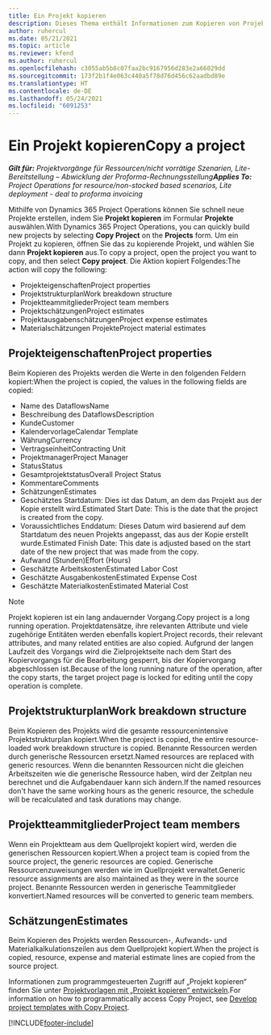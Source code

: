 ```yaml
---
title: Ein Projekt kopieren
description: Dieses Thema enthält Informationen zum Kopieren von Projekten in Dynamics 365 Project Operations.
author: ruhercul
ms.date: 05/21/2021
ms.topic: article
ms.reviewer: kfend
ms.author: ruhercul
ms.openlocfilehash: c3055ab5b8c07faa2bc9167956d283e2a66029dd
ms.sourcegitcommit: 173f2b1f4e063c440a5f78d76d456c62aadbd89e
ms.translationtype: HT
ms.contentlocale: de-DE
ms.lasthandoff: 05/24/2021
ms.locfileid: "6091253"
---
```

# <a name="copy-a-project"></a><span data-ttu-id="c0aa0-103">Ein Projekt kopieren</span><span class="sxs-lookup"><span data-stu-id="c0aa0-103">Copy a project</span></span>

<span data-ttu-id="c0aa0-104">_**Gilt für:** Projektvorgänge für Ressourcen/nicht vorrätige Szenarien, Lite-Bereitstellung – Abwicklung der Proforma-Rechnungsstellung_</span><span class="sxs-lookup"><span data-stu-id="c0aa0-104">_**Applies To:** Project Operations for resource/non-stocked based scenarios, Lite deployment - deal to proforma invoicing_</span></span>

<span data-ttu-id="c0aa0-105">Mithilfe von Dynamics 365 Project Operations können Sie schnell neue Projekte erstellen, indem Sie **Projekt kopieren** im Formular **Projekte** auswählen.</span><span class="sxs-lookup"><span data-stu-id="c0aa0-105">With Dynamics 365 Project Operations, you can quickly build new projects by selecting **Copy Project** on the **Projects** form.</span></span> <span data-ttu-id="c0aa0-106">Um ein Projekt zu kopieren, öffnen Sie das zu kopierende Projekt, und wählen Sie dann **Projekt kopieren** aus.</span><span class="sxs-lookup"><span data-stu-id="c0aa0-106">To copy a project, open the project you want to copy, and then select **Copy project**.</span></span> <span data-ttu-id="c0aa0-107">Die Aktion kopiert Folgendes:</span><span class="sxs-lookup"><span data-stu-id="c0aa0-107">The action will copy the following:</span></span>

- <span data-ttu-id="c0aa0-108">Projekteigenschaften</span><span class="sxs-lookup"><span data-stu-id="c0aa0-108">Project properties</span></span> 
- <span data-ttu-id="c0aa0-109">Projektstrukturplan</span><span class="sxs-lookup"><span data-stu-id="c0aa0-109">Work breakdown structure</span></span>
- <span data-ttu-id="c0aa0-110">Projektteammitglieder</span><span class="sxs-lookup"><span data-stu-id="c0aa0-110">Project team members</span></span>
- <span data-ttu-id="c0aa0-111">Projektschätzungen</span><span class="sxs-lookup"><span data-stu-id="c0aa0-111">Project estimates</span></span>
- <span data-ttu-id="c0aa0-112">Projektausgabenschätzungen</span><span class="sxs-lookup"><span data-stu-id="c0aa0-112">Project expense estimates</span></span>
- <span data-ttu-id="c0aa0-113">Materialschätzungen Projekte</span><span class="sxs-lookup"><span data-stu-id="c0aa0-113">Project material estimates</span></span>

## <a name="project-properties"></a><span data-ttu-id="c0aa0-114">Projekteigenschaften</span><span class="sxs-lookup"><span data-stu-id="c0aa0-114">Project properties</span></span>

<span data-ttu-id="c0aa0-115">Beim Kopieren des Projekts werden die Werte in den folgenden Feldern kopiert:</span><span class="sxs-lookup"><span data-stu-id="c0aa0-115">When the project is copied, the values in the following fields are copied:</span></span>

- <span data-ttu-id="c0aa0-116">Name des Dataflows</span><span class="sxs-lookup"><span data-stu-id="c0aa0-116">Name</span></span>
- <span data-ttu-id="c0aa0-117">Beschreibung des Dataflows</span><span class="sxs-lookup"><span data-stu-id="c0aa0-117">Description</span></span>
- <span data-ttu-id="c0aa0-118">Kunde</span><span class="sxs-lookup"><span data-stu-id="c0aa0-118">Customer</span></span>
- <span data-ttu-id="c0aa0-119">Kalendervorlage</span><span class="sxs-lookup"><span data-stu-id="c0aa0-119">Calendar Template</span></span>
- <span data-ttu-id="c0aa0-120">Währung</span><span class="sxs-lookup"><span data-stu-id="c0aa0-120">Currency</span></span>
- <span data-ttu-id="c0aa0-121">Vertragseinheit</span><span class="sxs-lookup"><span data-stu-id="c0aa0-121">Contracting Unit</span></span>
- <span data-ttu-id="c0aa0-122">Projektmanager</span><span class="sxs-lookup"><span data-stu-id="c0aa0-122">Project Manager</span></span>
- <span data-ttu-id="c0aa0-123">Status</span><span class="sxs-lookup"><span data-stu-id="c0aa0-123">Status</span></span>
- <span data-ttu-id="c0aa0-124">Gesamtprojektstatus</span><span class="sxs-lookup"><span data-stu-id="c0aa0-124">Overall Project Status</span></span>
- <span data-ttu-id="c0aa0-125">Kommentare</span><span class="sxs-lookup"><span data-stu-id="c0aa0-125">Comments</span></span>
- <span data-ttu-id="c0aa0-126">Schätzungen</span><span class="sxs-lookup"><span data-stu-id="c0aa0-126">Estimates</span></span>
- <span data-ttu-id="c0aa0-127">Geschätztes Startdatum: Dies ist das Datum, an dem das Projekt aus der Kopie erstellt wird.</span><span class="sxs-lookup"><span data-stu-id="c0aa0-127">Estimated Start Date: This is the date that the project is created from the copy.</span></span>
- <span data-ttu-id="c0aa0-128">Voraussichtliches Enddatum: Dieses Datum wird basierend auf dem Startdatum des neuen Projekts angepasst, das aus der Kopie erstellt wurde.</span><span class="sxs-lookup"><span data-stu-id="c0aa0-128">Estimated Finish Date: This date is adjusted based on the start date of the new project that was made from the copy.</span></span>
- <span data-ttu-id="c0aa0-129">Aufwand (Stunden)</span><span class="sxs-lookup"><span data-stu-id="c0aa0-129">Effort (Hours)</span></span>
- <span data-ttu-id="c0aa0-130">Geschätzte Arbeitskosten</span><span class="sxs-lookup"><span data-stu-id="c0aa0-130">Estimated Labor Cost</span></span>
- <span data-ttu-id="c0aa0-131">Geschätzte Ausgabenkosten</span><span class="sxs-lookup"><span data-stu-id="c0aa0-131">Estimated Expense Cost</span></span>
- <span data-ttu-id="c0aa0-132">Geschätzte Materialkosten</span><span class="sxs-lookup"><span data-stu-id="c0aa0-132">Estimated Material Cost</span></span>

> [!NOTE]
> <span data-ttu-id="c0aa0-133">Projekt kopieren ist ein lang andauernder Vorgang.</span><span class="sxs-lookup"><span data-stu-id="c0aa0-133">Copy project is a long running operation.</span></span> <span data-ttu-id="c0aa0-134">Projektdatensätze, ihre relevanten Attribute und viele zugehörige Entitäten werden ebenfalls kopiert.</span><span class="sxs-lookup"><span data-stu-id="c0aa0-134">Project records, their relevant attributes, and many related entities are also copied.</span></span> <span data-ttu-id="c0aa0-135">Aufgrund der langen Laufzeit des Vorgangs wird die Zielprojektseite nach dem Start des Kopiervorgangs für die Bearbeitung gesperrt, bis der Kopiervorgang abgeschlossen ist.</span><span class="sxs-lookup"><span data-stu-id="c0aa0-135">Because of the long running nature of the operation, after the copy starts, the target project page is locked for editing until the copy operation is complete.</span></span>

## <a name="work-breakdown-structure"></a><span data-ttu-id="c0aa0-136">Projektstrukturplan</span><span class="sxs-lookup"><span data-stu-id="c0aa0-136">Work breakdown structure</span></span>

<span data-ttu-id="c0aa0-137">Beim Kopieren des Projekts wird die gesamte ressourcenintensive Projektstrukturplan kopiert.</span><span class="sxs-lookup"><span data-stu-id="c0aa0-137">When the project is copied, the entire resource-loaded work breakdown structure is copied.</span></span> <span data-ttu-id="c0aa0-138">Benannte Ressourcen werden durch generische Ressourcen ersetzt.</span><span class="sxs-lookup"><span data-stu-id="c0aa0-138">Named resources are replaced with generic resources.</span></span> <span data-ttu-id="c0aa0-139">Wenn die benannten Ressourcen nicht die gleichen Arbeitszeiten wie die generische Ressource haben, wird der Zeitplan neu berechnet und die Aufgabendauer kann sich ändern.</span><span class="sxs-lookup"><span data-stu-id="c0aa0-139">If the named resources don't have the same working hours as the generic resource, the schedule will be recalculated and task durations may change.</span></span>

## <a name="project-team-members"></a><span data-ttu-id="c0aa0-140">Projektteammitglieder</span><span class="sxs-lookup"><span data-stu-id="c0aa0-140">Project team members</span></span>

<span data-ttu-id="c0aa0-141">Wenn ein Projektteam aus dem Quellprojekt kopiert wird, werden die generischen Ressourcen kopiert.</span><span class="sxs-lookup"><span data-stu-id="c0aa0-141">When a project team is copied from the source project, the generic resources are copied.</span></span> <span data-ttu-id="c0aa0-142">Generische Ressourcenzuweisungen werden wie im Quellprojekt verwaltet.</span><span class="sxs-lookup"><span data-stu-id="c0aa0-142">Generic resource assignments are also maintained as they were in the source project.</span></span> <span data-ttu-id="c0aa0-143">Benannte Ressourcen werden in generische Teammitglieder konvertiert.</span><span class="sxs-lookup"><span data-stu-id="c0aa0-143">Named resources will be converted to generic team members.</span></span>

## <a name="estimates"></a><span data-ttu-id="c0aa0-144">Schätzungen</span><span class="sxs-lookup"><span data-stu-id="c0aa0-144">Estimates</span></span>

<span data-ttu-id="c0aa0-145">Beim Kopieren des Projekts werden Ressourcen-, Aufwands- und Materialkalkulationszeilen aus dem Quellprojekt kopiert.</span><span class="sxs-lookup"><span data-stu-id="c0aa0-145">When the project is copied, resource, expense and material estimate lines are copied from the source project.</span></span> 

<span data-ttu-id="c0aa0-146">Informationen zum programmgesteuerten Zugriff auf „Projekt kopieren“ finden Sie unter [Projektvorlagen mit „Projekt kopieren“ entwickeln](dev-copy-project.md).</span><span class="sxs-lookup"><span data-stu-id="c0aa0-146">For information on how to programmatically access Copy Project, see [Develop project templates with Copy Project](dev-copy-project.md).</span></span>


[!INCLUDE[footer-include](../includes/footer-banner.md)]
